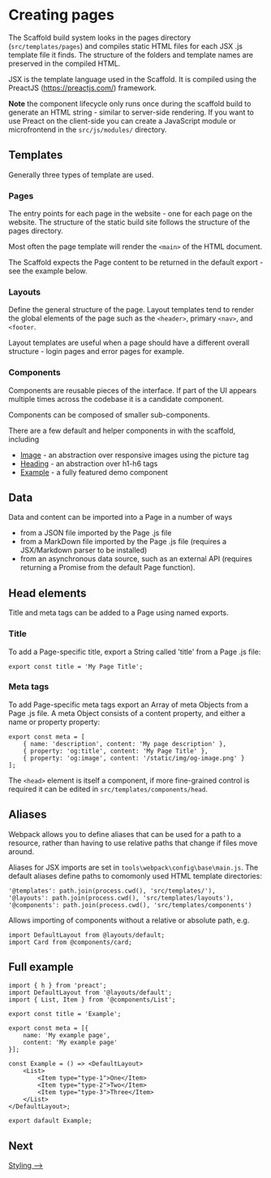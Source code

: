 # Creating pages

The Scaffold build system looks in the pages directory (`src/templates/pages`) and compiles static HTML files for each JSX .js template file it finds. The structure of the folders and template names are preserved in the compiled HTML.

JSX is the template language used in the Scaffold. It is compiled using the PreactJS (https://preactjs.com/) framework. 

<b>Note</b> the component lifecycle only runs once during the scaffold build to generate an HTML string - similar to server-side rendering. If you want to use Preact on the client-side you can create a JavaScript module or microfrontend in the `src/js/modules/` directory.

<!-- 
To do:
- add microfrontend example in JS folder
-->

## Templates

Generally three types of template are used.
### Pages
The entry points for each page in the website - one for each page on the website. The structure of the static build site follows the structure of the pages directory.

Most often the page template will render the `<main>` of the HTML document.

The Scaffold expects the Page content to be returned in the default export - see the example below.

### Layouts
Define the general structure of the page. Layout templates tend to render the global elements of the page such as the `<header>`, primary `<nav>`, and `<footer`.

Layout templates are useful when a page should have a different overall structure - login pages and error pages for example. 

### Components
Components are reusable pieces of the interface. If part of the UI appears multiple times across the codebase it is a candidate component.

Components can be composed of smaller sub-components.

There are a few default and helper components in with the scaffold, including
- [Image](./components/image.md) - an abstraction over responsive images using the picture tag
- [Heading](./components/heading.md) - an abstraction over h1-h6 tags
- [Example](./components/example.md) - a fully featured demo component


## Data

Data and content can be imported into a Page in a number of ways
- from a JSON file imported by the Page .js file
- from a MarkDown file imported by the Page .js file (requires a JSX/Markdown parser to be installed)
- from an asynchronous data source, such as an external API (requires returning a Promise from the default Page function).


## Head elements

Title and meta tags can be added to a Page using named exports.

### Title
To add a Page-specific title, export a String called 'title' from a Page .js file:

```
export const title = 'My Page Title';
```
### Meta tags
To add Page-specific meta tags export an Array of meta Objects from a Page .js file. A meta Object consists of a content property, and either a name or property property:

```
export const meta = [
    { name: 'description', content: 'My page description' },
    { property: 'og:title', content: 'My Page Title' },
    { property: 'og:image', content: '/static/img/og-image.png' }
];
```

The `<head>` element is itself a component, if more fine-grained control is required it can be edited in `src/templates/components/head`. 

## Aliases
Webpack allows you to define aliases that can be used for a path to a resource, rather than having to use relative paths that change if files move around.

Aliases for JSX imports are set in  `tools\webpack\config\base\main.js`. The default aliases define paths to comomonly used HTML template directories:

```
'@templates': path.join(process.cwd(), 'src/templates/'),
'@layouts': path.join(process.cwd(), 'src/templates/layouts'),
'@components': path.join(process.cwd(), 'src/templates/components')
```

Allows importing of components without a relative or absolute path, e.g.

```
import DefaultLayout from @layouts/default;
import Card from @components/card;
```

## Full example
```
import { h } from 'preact';
import DefaultLayout from '@layouts/default';
import { List, Item } from '@components/List';

export const title = 'Example';

export const meta = [{
    name: 'My example page',
    content: 'My example page'
}];

const Example = () => <DefaultLayout>
    <List>
        <Item type="type-1">One</Item>
        <Item type="type-2">Two</Item>
        <Item type="type-3">Three</Item>
    </List>
</DefaultLayout>;

export dafault Example;

```


## Next
[Styling ⟶](./css.md)